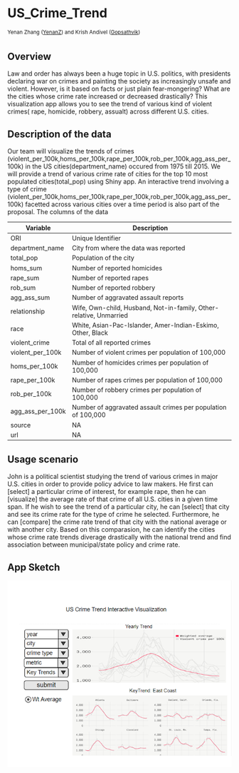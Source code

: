 # US_Crime_Trend
<sup>Yenan Zhang ([YenanZ](https://github.com/YenanZ)) and Krish Andivel ([Gopsathvik](https://github.com/Gopsathvik)) </sup>

## Overview 
Law and order has always been a huge topic in U.S. politics, with presidents declaring war on crimes and painting the society as increasingly unsafe and violent. However, is it based on facts or just plain fear-mongering? What are the cities whose crime rate increased or decreased drastically? This visualization app allows you to see the trend of various kind of violent crimes( rape, homicide, robbery, assualt) across different U.S. cities. 

## Description of the data

Our team will visualize the trends of crimes (violent_per_100k,homs_per_100k,rape_per_100k,rob_per_100k,agg_ass_per_100k) in the US cities(department_name) occured from 1975 till 2015. We will provide a trend of various crime rate of cities for the top 10 most populated cities(total_pop) using Shiny app. An interactive trend involving a type of crime (violent_per_100k,homs_per_100k,rape_per_100k,rob_per_100k,agg_ass_per_100k) facetted across various cities over a time period is also part of the proposal. The columns of the data  


Variable   | Description                                                                                                                                                                                                                                                                                                   |
| ---------- | ------------------------------------------------------------------------------------------------------------------------------------------------------------------------------------------------------------------------------------------------------------------------------------------------------------- |
| ORI    | Unique Identifier                                                                                                                                                                                                                                                                                           |
| department_name    | City from where the data was reported                                                                                                                                                                                                                                                                                            |
| total_pop     | Population of the city                                                                                                                                                                                                                                                                                                          |
| homs_sum    | Number of  reported homicides                                                                                                                                                                                                                                                               |
| rape_sum        | Number of reported rapes                                                                                                                                                                                                                                                                                        |
| rob_sum     | Number of reported robbery                                                                                                                                                                                                                                                                            |
| agg_ass_sum         | Number of aggravated assault reports                                                                                                                                                                                                                                                                |
| relationship    | Wife, Own-child, Husband, Not-in-family, Other-relative, Unmarried                                                                                                                                                                                                                                                                              |
| race    | White, Asian-Pac-Islander, Amer-Indian-Eskimo, Other, Black                                                                                                                                                                                                                                                                                              |
| violent_crime | Total of all reported crimes                                                                                                                                                                                                                                                  |
| violent_per_100k| Number of violent crimes per population of 100,000  |
| homs_per_100k     | Number of homicides crimes per population of 100,000    |
| rape_per_100k        | Number of rapes crimes per population of 100,000   |
| rob_per_100k| Number of robbery crimes per population of 100,000|
| agg_ass_per_100k| Number of aggravated assault crimes per population of 100,000|
| source| NA|
| url| NA|



## Usage scenario

John is a political scientist studying the trend of various crimes in major U.S. cities in order to provide policy advice to law makers. He first can [select] a particular crime of interest, for example rape, then he can [visualize] the average rate of that crime of all U.S. cities in a given time span. If he wish to see the trend of a particular city, he can [select] that city and see its crime rate for the type of crime he selected. Furthermore, he can [compare] the crime rate trend of that city with the national average or with another city. Based on this comparasion, he can identify the cities whose crime rate trends diverage drastically with the national trend and find association between municipal/state policy and crime rate. 

## App Sketch

![](img/app_sketch.png)
